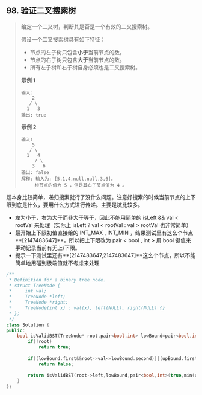 ## 98. 验证二叉搜索树



> 给定一个二叉树，判断其是否是一个有效的二叉搜索树。
>
> 假设一个二叉搜索树具有如下特征：
>
> - 节点的左子树只包含**小于**当前节点的数。
> - 节点的右子树只包含**大于**当前节点的数。
> - 所有左子树和右子树自身必须也是二叉搜索树。
>
> **示例 1**
>
> ```
> 输入:
>     2
>    / \
>   1   3
> 输出: true
> ```
>
> **示例 2**
>
> ```
> 输入:
>     5
>    / \
>   1   4
>      / \
>     3   6
> 输出: false
> 解释: 输入为: [5,1,4,null,null,3,6]。
>      根节点的值为 5 ，但是其右子节点值为 4 。
> ```



题本身比较简单，递归搜索就行了没什么问题。注意好搜索的时候当前节点的上下限到底是什么，要用什么方式进行传递。主要是坑比较多。

- 左为小于，右为大于而非大于等于，因此不能用简单的 isLeft && val \< rootVal 来处理（实际上 isLeft ? val \< rootVal : val \> rootVal 也非常简单）
- 最开始上下限初值直接给的 INT_MAX , INT_MIN ，结果测试里有这么个节点**[2147483647]**，所以把上下限改为 pair < bool , int > 用 bool 键值来手动记录当前有无上/下限。
- 提示一下测试里还有**[2147483647,2147483647]**这么个节点，所以不能简单地用碰到极端值就不考虑来处理



```C++
/**
 * Definition for a binary tree node.
 * struct TreeNode {
 *     int val;
 *     TreeNode *left;
 *     TreeNode *right;
 *     TreeNode(int x) : val(x), left(NULL), right(NULL) {}
 * };
 */
class Solution {
public:
    bool isValidBST(TreeNode* root,pair<bool,int> lowBound=pair<bool,int>(false,INT_MIN),pair<bool,int> upBound=pair<bool,int>(false,INT_MAX)) {
        if(!root)
            return true;
        
        if((lowBound.first&&root->val<=lowBound.second)||(upBound.first&&root->val>=upBound.second))
            return false;
        
        return isValidBST(root->left,lowBound,pair<bool,int>(true,min(upBound.second,root->val)))&&isValidBST(root->right,pair<bool,int>(true,max(lowBound.second,root->val)),upBound);
    }
};
```

